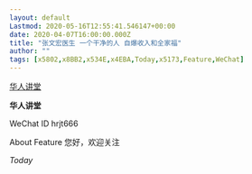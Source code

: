 ```yaml
---
layout: default
Lastmod: 2020-05-16T12:55:41.546147+00:00
date: 2020-04-07T16:00:00.000Z
title: "张文宏医生 一个干净的人 自爆收入和全家福"
author: ""
tags: [x5802,x8BB2,x534E,x4EBA,Today,x5173,Feature,WeChat]
---
```


[华人讲堂](javascript:void(0);)

**华人讲堂** 

WeChat ID hrjt666

About Feature 您好，欢迎关注

_Today_

